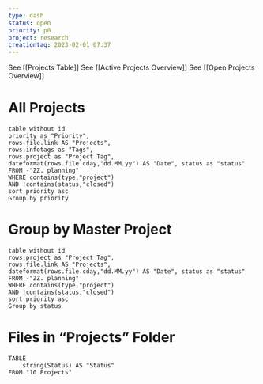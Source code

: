 ```yaml
---
type: dash
status: open
priority: p0
project: research
creationtag: 2023-02-01 07:37
---
```


See [[Projects Table]]
See [[Active Projects Overview]]
See [[Open Projects Overview]]

# All Projects
```dataview
table without id
priority as "Priority",
rows.file.link AS "Projects",
rows.infotags as "Tags",
rows.project as "Project Tag",
dateformat(rows.file.cday,"dd.MM.yy") AS "Date", status as "status"
FROM -"ZZ. planning"
WHERE contains(type,"project")
AND !contains(status,"closed")
sort priority asc
Group by priority
```

# Group by Master Project
```dataview
table without id
rows.project as "Project Tag",
rows.file.link AS "Projects",
dateformat(rows.file.cday,"dd.MM.yy") AS "Date", status as "status"
FROM -"ZZ. planning"
WHERE contains(type,"project")
AND !contains(status,"closed")
sort priority asc
Group by status
```

# Files in “Projects” Folder
```dataview
TABLE 
	string(Status) AS "Status"
FROM "10 Projects"

```